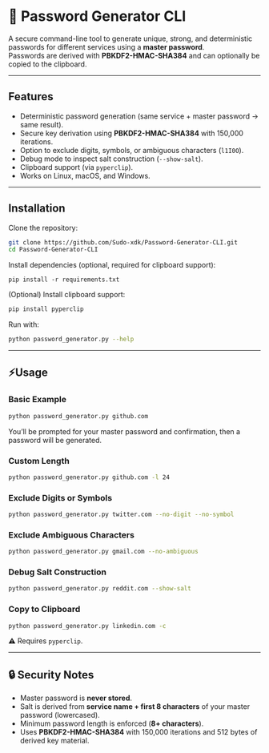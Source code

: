 # 🔐 Password Generator CLI

A secure command-line tool to generate unique, strong, and deterministic passwords for different services using a **master password**.  
Passwords are derived with **PBKDF2-HMAC-SHA384** and can optionally be copied to the clipboard.

---

## Features
- Deterministic password generation (same service + master password → same result).
- Secure key derivation using **PBKDF2-HMAC-SHA384** with 150,000 iterations.
- Option to exclude digits, symbols, or ambiguous characters (`l1I0O`).
- Debug mode to inspect salt construction (`--show-salt`).
- Clipboard support (via `pyperclip`).
- Works on Linux, macOS, and Windows.

---

## Installation

Clone the repository:

```bash
git clone https://github.com/Sudo-xdk/Password-Generator-CLI.git
cd Password-Generator-CLI
```
Install dependencies (optional, required for clipboard support):
```
pip install -r requirements.txt
```
(Optional) Install clipboard support:

```bash
pip install pyperclip
```

Run with:

```bash
python password_generator.py --help
```

---

## ⚡Usage

### Basic Example
```bash
python password_generator.py github.com
```
You’ll be prompted for your master password and confirmation, then a password will be generated.

### Custom Length
```bash
python password_generator.py github.com -l 24
```

### Exclude Digits or Symbols
```bash
python password_generator.py twitter.com --no-digit --no-symbol
```

### Exclude Ambiguous Characters
```bash
python password_generator.py gmail.com --no-ambiguous
```

### Debug Salt Construction
```bash
python password_generator.py reddit.com --show-salt
```

### Copy to Clipboard
```bash
python password_generator.py linkedin.com -c
```
⚠️ Requires `pyperclip`.

---

## 🔒 Security Notes
- Master password is **never stored**.
- Salt is derived from **service name + first 8 characters** of your master password (lowercased).
- Minimum password length is enforced (**8+ characters**).
- Uses **PBKDF2-HMAC-SHA384** with 150,000 iterations and 512 bytes of derived key material.
